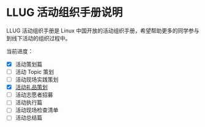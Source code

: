 # LLUG 活动组织手册说明

LLUG 活动组织手册是 Linux 中国开放的活动组织手册，希望帮助更多的同学参与到线下活动的组织过程中。


当前进度：

- [x] 活动策划篇
- [ ] 活动 Topic 策划
- [ ] 活动现场实践策划
- [x] [活动礼品策划](./gift.md)
- [ ] 活动志愿者招募
- [ ] 活动执行篇
- [ ] 活动现场检查清单
- [ ] 活动总结篇
